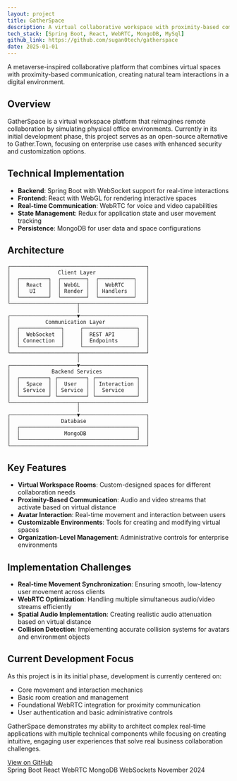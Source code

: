 ```yaml
---
layout: project
title: GatherSpace
description: A virtual collaborative workspace with proximity-based communication built using Spring Boot and React
tech_stack: [Spring Boot, React, WebRTC, MongoDB, MySql]
github_link: https://github.com/sugan0tech/gatherspace
date: 2025-01-01
---
```


<p class="message">
  A metaverse-inspired collaborative platform that combines virtual spaces with proximity-based communication, creating natural team interactions in a digital environment.
</p>

## Overview

GatherSpace is a virtual workspace platform that reimagines remote collaboration by simulating physical office environments. Currently in its initial development phase, this project serves as an open-source alternative to Gather.Town, focusing on enterprise use cases with enhanced security and customization options.

## Technical Implementation

* **Backend**: Spring Boot with WebSocket support for real-time interactions
* **Frontend**: React with WebGL for rendering interactive spaces
* **Real-time Communication**: WebRTC for voice and video capabilities
* **State Management**: Redux for application state and user movement tracking
* **Persistence**: MongoDB for user data and space configurations

## Architecture

```
┌───────────────────────────────────────────┐
│               Client Layer                │
│  ┌─────────┐  ┌────────┐  ┌───────────┐   │
│  │  React  │  │ WebGL  │  │  WebRTC   │   │
│  │   UI    │  │ Render │  │ Handlers  │   │
│  └─────────┘  └────────┘  └───────────┘   │
└─────────────────────┬─────────────────────┘
                      │
┌─────────────────────▼─────────────────────┐
│           Communication Layer             │
│  ┌─────────────┐     ┌─────────────────┐  │
│  │  WebSocket  │     │  REST API       │  │
│  │ Connection  │     │  Endpoints      │  │
│  └─────────────┘     └─────────────────┘  │
└─────────────────────┬─────────────────────┘
                      │
┌─────────────────────▼─────────────────────┐
│             Backend Services              │
│  ┌─────────┐ ┌─────────┐ ┌─────────────┐  │
│  │  Space  │ │  User   │ │ Interaction │  │
│  │ Service │ │ Service │ │  Service    │  │
│  └─────────┘ └─────────┘ └─────────────┘  │
└─────────────────────┬─────────────────────┘
                      │
┌─────────────────────▼─────────────────────┐
│                Database                   │
│  ┌─────────────────────────────────────┐  │
│  │              MongoDB                │  │
│  └─────────────────────────────────────┘  │
└───────────────────────────────────────────┘
```

## Key Features

* **Virtual Workspace Rooms**: Custom-designed spaces for different collaboration needs
* **Proximity-Based Communication**: Audio and video streams that activate based on virtual distance
* **Avatar Interaction**: Real-time movement and interaction between users
* **Customizable Environments**: Tools for creating and modifying virtual spaces
* **Organization-Level Management**: Administrative controls for enterprise environments

## Implementation Challenges

* **Real-time Movement Synchronization**: Ensuring smooth, low-latency user movement across clients
* **WebRTC Optimization**: Handling multiple simultaneous audio/video streams efficiently
* **Spatial Audio Implementation**: Creating realistic audio attenuation based on virtual distance
* **Collision Detection**: Implementing accurate collision systems for avatars and environment objects

## Current Development Focus

As this project is in its initial phase, development is currently centered on:

* Core movement and interaction mechanics
* Basic room creation and management
* Foundational WebRTC integration for proximity communication
* User authentication and basic administrative controls

GatherSpace demonstrates my ability to architect complex real-time applications with multiple technical components while focusing on creating intuitive, engaging user experiences that solve real business collaboration challenges.

<div class="project-links">
  <a href="https://github.com/sugan0tech/gatherspace" class="github-link">View on GitHub</a>
</div>

<div class="project-meta">
  <span class="tech-badge">Spring Boot</span>
  <span class="tech-badge">React</span>
  <span class="tech-badge">WebRTC</span>
  <span class="tech-badge">MongoDB</span>
  <span class="tech-badge">WebSockets</span>
  <span class="date-badge">November 2024</span>
</div>
